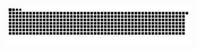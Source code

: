 ![snake animation](https://raw.githubusercontent.com/ahmedkhaled1010/ahmedkhaled1010/output/github-contribution-grid-snake.svg)
